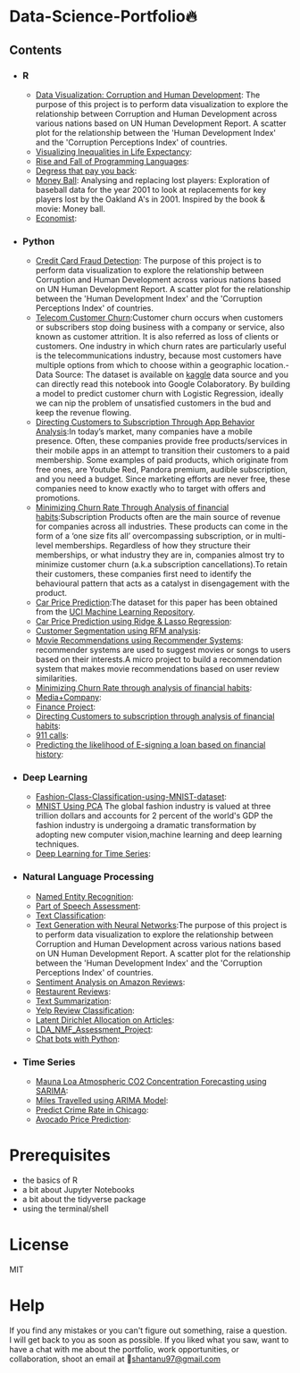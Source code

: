 # Data-Science-Portfolio:fire:

## Contents

- ### R

	- [Data Visualization: Corruption and Human Development](): The purpose of this project is to perform data visualization to explore the relationship between Corruption and Human Development across various nations based on UN Human Development Report.  A scatter plot for the relationship between the 'Human Development Index' and the 'Corruption Perceptions Index' of countries.
	- [Visualizing Inequalities in Life Expectancy](https://github.com/Shantanu9326/Data-Science-Portfolio/blob/master/A%20Visual%20History%20of%20Nobel%20Prize%20Winners.ipynb): 
	- [Rise and Fall of Programming Languages](https://github.com/Shantanu9326/Data-Science-Portfolio/blob/master/Rise%20and%20Fall%20of%20Programming%20Languages.ipynb): 
	- [Degress that pay you back](https://github.com/Shantanu9326/Data-Science-Portfolio/blob/master/Degress%20that%20pay%20you%20back.ipynb):  
	- [Money Ball](): Analysing and replacing lost players: Exploration of baseball data for the year 2001 to look at replacements for key players lost by the Oakland A's in 2001. Inspired by the book & movie: Money ball.
	- [Economist]():
	
- ### Python
    - [Credit Card Fraud Detection](https://github.com/Shantanu9326/Credit-Card-Fraud-Detection/blob/master/Credit_Card_Fraud_Detection.ipynb): The purpose of this project is to perform data visualization to explore the relationship between Corruption and Human Development across various nations based on UN Human Development Report.  A scatter plot for the relationship between the 'Human Development Index' and the 'Corruption Perceptions Index' of countries. 
    - [Telecom Customer Churn](https://github.com/Shantanu9326/Telecom-Customer-Churn/blob/master/Telecom_Customer_Churn.ipynb):Customer churn occurs when customers or subscribers stop doing business with a company or service, also known as customer attrition. It is also referred as loss of clients or customers. One industry in which churn rates are particularly useful is the telecommunications industry, because most customers have multiple options from which to choose within a geographic location.- Data Source: The dataset is available on [kaggle](https://www.kaggle.com/blastchar/telco-customer-churn) data source and you can directly read this notebook into Google Colaboratory. By building a model to predict customer churn with Logistic Regression, ideally we can nip the problem of unsatisfied customers in the bud and keep the revenue flowing.
    - [Directing Customers to Subscription Through App Behavior Analysis]():In today’s market, many companies have a mobile presence. Often, these companies provide free products/services in their mobile apps in an attempt to transition their customers to a paid membership. Some examples of paid products, which originate from free ones, are Youtube Red, Pandora premium, audible subscription, and you need a budget. Since marketing efforts are never free, these companies need to know exactly who to target with offers and promotions.
    - [Minimizing Churn Rate Through Analysis of financial habits]():Subscription Products often are the main source of revenue for companies across all industries. These products can come in the form of a ‘one size fits all’ overcompassing subscription, or in multi-level memberships. Regardless of how they structure their memberships, or what industry they are in, companies almost try to minimize customer churn (a.k.a subscription cancellations).To retain their customers, these companies first need to identify the behavioural pattern that acts as a catalyst in disengagement with the product.
    - [Car Price Prediction]():The dataset for this paper has been obtained from the [UCI Machine Learning Repository](https://archive.ics.uci.edu/ml/datasets/automobile).
    - [Car Price Prediction using Ridge & Lasso Regression]():
    - [Customer Segmentation using RFM analysis]():
    - [Movie Recommendations using Recommender  Systems](): recommender systems are used to suggest movies or songs to users based on their interests.A micro project to build a recommendation system that makes movie recommendations based on user review similarities.
    - [Minimizing Churn Rate through analysis of financial habits]():
    - [Media+Company]():
    - [Finance Project]():
    - [Directing Customers to subscription through analysis of financial habits]():
    - [911 calls]():
    - [Predicting the likelihood of E-signing a loan based on financial history]():
    
- ### Deep Learning
    - [Fashion-Class-Classification-using-MNIST-dataset](https://github.com/Shantanu9326/Credit-Card-Fraud-Detection/blob/master/Credit_Card_Fraud_Detection.ipynb): 
    - [MNIST Using PCA](https://github.com/Shantanu9326/Fashion-Class-Classification-using-MNIST-dataset/blob/master/MNIST_USING_PCA.ipynb) The global fashion industry is valued at three trillion dollars and accounts for 2 percent of the world's GDP the fashion industry is undergoing a dramatic transformation by adopting new computer vision,machine learning and deep learning techniques.
    - [Deep Learning for Time Series]():
    
- ### Natural Language Processing 
     - [Named Entity Recognition](https://github.com/Shantanu9326/Text-Mining-Mini-Projects/blob/master/Named_Entity_Recognition.ipynb): 
     - [Part of Speech Assessment](https://github.com/Shantanu9326/Text-Mining-Mini-Projects/blob/master/Part_of_Speech_Assessment.ipynb): 
     - [Text Classification](https://github.com/Shantanu9326/Text-Mining-Mini-Projects/blob/master/Text_Classification.ipynb):
     - [Text Generation with Neural Networks](https://github.com/Shantanu9326/Text-Mining-Mini-Projects/blob/master/Text_Classification.ipynb):The purpose of this project is to perform data visualization to explore the relationship between Corruption and Human Development across various nations based on UN Human Development Report.  A scatter plot for the relationship between the 'Human Development Index' and the 'Corruption Perceptions Index' of countries.
     - [Sentiment Analysis on Amazon Reviews]():
     - [Restaurent Reviews](https://github.com/Shantanu9326/Sentiment-Analysis/blob/master/Restaurant_Reviews.ipynb):
     - [Text Summarization]():
     - [Yelp Review Classification]():
     - [Latent Dirichlet Allocation on Articles]():
     - [LDA_NMF_Assessment_Project]():
     - [Chat bots with Python]():

- ### Time Series
  - [Mauna Loa Atmospheric CO2 Concentration Forecasting using SARIMA](https://github.com/Shantanu9326/Forecasting/blob/master/Mauna_Loa_Atmospheric_CO2_Concentration_Forecasting_using_SARIMA.ipynb): 
  - [Miles Travelled using ARIMA Model]():
  - [Predict Crime Rate in Chicago]():
  - [Avocado Price Prediction]():
  
  

# Prerequisites

- the basics of R
- a bit about Jupyter Notebooks
- a bit about the tidyverse package
- using the terminal/shell

# License

MIT

# Help

If you find any mistakes or you can't figure out something, raise a question. I will get back to you as soon as possible. If you liked what you saw, want to have a chat with me about the portfolio, work opportunities, or collaboration, shoot an email at :email:shantanu97@gmail.com
